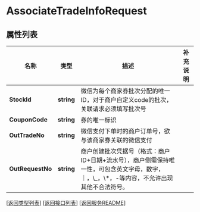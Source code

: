 # AssociateTradeInfoRequest

## 属性列表

名称 | 类型 | 描述 | 补充说明
------------ | ------------- | ------------- | -------------
**StockId** | **string** | 微信为每个商家券批次分配的唯一ID，对于商户自定义code的批次，关联请求必须填写批次号 | 
**CouponCode** | **string** | 券的唯一标识 | 
**OutTradeNo** | **string** | 微信支付下单时的商户订单号，欲与该商家券关联的微信支付 | 
**OutRequestNo** | **string** | 商户创建批次凭据号（格式：商户ID+日期+流水号），商户侧需保持唯一性，可包含英文字母，数字，｜，\\_，\\*，-等内容，不允许出现其他不合法符号。 | 

[\[返回类型列表\]](README.md#类型列表)
[\[返回接口列表\]](README.md#接口列表)
[\[返回服务README\]](README.md)


